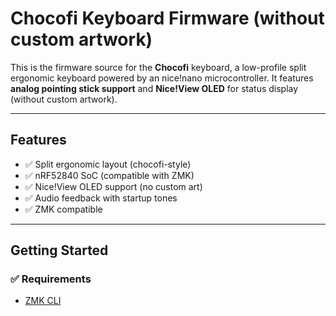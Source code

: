 # Chocofi Keyboard Firmware (without custom artwork)

This is the firmware source for the **Chocofi** keyboard, a low-profile split ergonomic keyboard powered by an nice!nano microcontroller. It features **analog pointing stick support** and **Nice!View OLED** for status display (without custom artwork).

---

## Features

- ✅ Split ergonomic layout (chocofi-style)
- ✅ nRF52840 SoC (compatible with ZMK)
- ✅ Nice!View OLED support (no custom art)
- ✅ Audio feedback with startup tones
- ✅ ZMK compatible

---

## Getting Started

### ✅ Requirements

- [ZMK CLI](https://zmk.dev/docs/keymaps)

